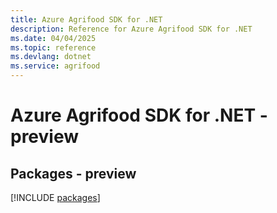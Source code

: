 ```yaml
---
title: Azure Agrifood SDK for .NET
description: Reference for Azure Agrifood SDK for .NET
ms.date: 04/04/2025
ms.topic: reference
ms.devlang: dotnet
ms.service: agrifood
---
```

# Azure Agrifood SDK for .NET - preview
## Packages - preview
[!INCLUDE [packages](agrifood-index.md)]